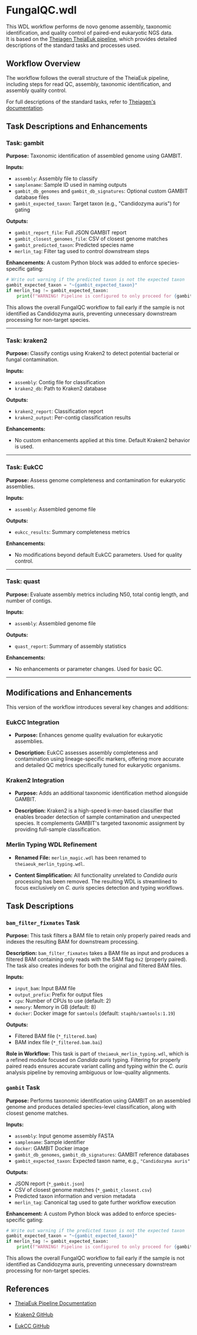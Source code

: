 FungalQC.wdl
=========================

This WDL workflow performs de novo genome assembly, taxonomic identification, and quality control of paired-end eukaryotic NGS data.\
It is based on the [Theiagen TheiaEuk pipeline](https://theiagen.github.io/public_health_bioinformatics/latest/workflows/genomic_characterization/theiaeuk/), which provides detailed descriptions of the standard tasks and processes used.

Workflow Overview
-----------------

The workflow follows the overall structure of the TheiaEuk pipeline, including steps for read QC, assembly, taxonomic identification, and assembly quality control.

For full descriptions of the standard tasks, refer to [Theiagen's documentation](https://theiagen.github.io/public_health_bioinformatics/latest/workflows/genomic_characterization/theiaeuk/).


## Task Descriptions and Enhancements

### Task: gambit

**Purpose:**
Taxonomic identification of assembled genome using GAMBIT.

**Inputs:**
- `assembly`: Assembly file to classify
- `samplename`: Sample ID used in naming outputs
- `gambit_db_genomes` and `gambit_db_signatures`: Optional custom GAMBIT database files
- `gambit_expected_taxon`: Target taxon (e.g., "Candidozyma auris") for gating

**Outputs:**
- `gambit_report_file`: Full JSON GAMBIT report
- `gambit_closest_genomes_file`: CSV of closest genome matches
- `gambit_predicted_taxon`: Predicted species name
- `merlin_tag`: Filter tag used to control downstream steps

**Enhancements:**
A custom Python block was added to enforce species-specific gating:

```python
# Write out warning if the predicted taxon is not the expected taxon
gambit_expected_taxon = "~{gambit_expected_taxon}"
if merlin_tag != gambit_expected_taxon:
    print(f"WARNING! Pipeline is configured to only proceed for {gambit_expected_taxon}. Found: {merlin_tag}", file=sys.stderr)
```

This allows the overall FungalQC workflow to fail early if the sample is not identified as Candidozyma auris, preventing unnecessary downstream processing for non-target species.

---

### Task: kraken2

**Purpose:**
Classify contigs using Kraken2 to detect potential bacterial or fungal contamination.

**Inputs:**
- `assembly`: Contig file for classification
- `kraken2_db`: Path to Kraken2 database

**Outputs:**
- `kraken2_report`: Classification report
- `kraken2_output`: Per-contig classification results

**Enhancements:**
- No custom enhancements applied at this time. Default Kraken2 behavior is used.

---

### Task: EukCC

**Purpose:**
Assess genome completeness and contamination for eukaryotic assemblies.

**Inputs:**
- `assembly`: Assembled genome file

**Outputs:**
- `eukcc_results`: Summary completeness metrics

**Enhancements:**
- No modifications beyond default EukCC parameters. Used for quality control.

---

### Task: quast

**Purpose:**
Evaluate assembly metrics including N50, total contig length, and number of contigs.

**Inputs:**
- `assembly`: Assembled genome file

**Outputs:**
- `quast_report`: Summary of assembly statistics

**Enhancements:**
- No enhancements or parameter changes. Used for basic QC.

---







Modifications and Enhancements
------------------------------

This version of the workflow introduces several key changes and additions:

### EukCC Integration

-   **Purpose:** Enhances genome quality evaluation for eukaryotic assemblies.

-   **Description:** EukCC assesses assembly completeness and contamination using lineage-specific markers, offering more accurate and detailed QC metrics specifically tuned for eukaryotic organisms.

### Kraken2 Integration

-   **Purpose:** Adds an additional taxonomic identification method alongside GAMBIT.

-   **Description:** Kraken2 is a high-speed k-mer-based classifier that enables broader detection of sample contamination and unexpected species. It complements GAMBIT's targeted taxonomic assignment by providing full-sample classification.

### Merlin Typing WDL Refinement

-   **Renamed File:** `merlin_magic.wdl` has been renamed to `theiaeuk_merlin_typing.wdl`.

-   **Content Simplification:** All functionality unrelated to *Candida auris* processing has been removed. The resulting WDL is streamlined to focus exclusively on *C. auris* species detection and typing workflows.

Task Descriptions
-----------------

### `bam_filter_fixmates` Task

**Purpose:**
This task filters a BAM file to retain only properly paired reads and indexes the resulting BAM for downstream processing.

**Description:**
`bam_filter_fixmates` takes a BAM file as input and produces a filtered BAM containing only reads with the SAM flag `0x2` (properly paired). The task also creates indexes for both the original and filtered BAM files.

**Inputs:**

- `input_bam`: Input BAM file
- `output_prefix`: Prefix for output files
- `cpu`: Number of CPUs to use (default: 2)
- `memory`: Memory in GB (default: 8)
- `docker`: Docker image for `samtools` (default: `staphb/samtools:1.19`)

**Outputs:**

- Filtered BAM file (`*_filtered.bam`)
- BAM index file (`*_filtered.bam.bai`)

**Role in Workflow:**
This task is part of `theiaeuk_merlin_typing.wdl`, which is a refined module focused on *Candida auris* typing. Filtering for properly paired reads ensures accurate variant calling and typing within the *C. auris* analysis pipeline by removing ambiguous or low-quality alignments.

### `gambit` Task

**Purpose:**
Performs taxonomic identification using GAMBIT on an assembled genome and produces detailed species-level classification, along with closest genome matches.

**Inputs:**

- `assembly`: Input genome assembly FASTA
- `samplename`: Sample identifier
- `docker`: GAMBIT Docker image
- `gambit_db_genomes`, `gambit_db_signatures`: GAMBIT reference databases
- `gambit_expected_taxon`: Expected taxon name, e.g., `"Candidozyma auris"`

**Outputs:**

- JSON report (`*_gambit.json`)
- CSV of closest genome matches (`*_gambit_closest.csv`)
- Predicted taxon information and version metadata
- `merlin_tag`: Canonical tag used to gate further workflow execution

**Enhancement:**
A custom Python block was added to enforce species-specific gating:
```python
# Write out warning if the predicted taxon is not the expected taxon
gambit_expected_taxon = "~{gambit_expected_taxon}"
if merlin_tag != gambit_expected_taxon:
    print(f"WARNING! Pipeline is configured to only proceed for {gambit_expected_taxon}.
```

This allows the overall FungalQC workflow to fail early if the sample is not identified as Candidozyma auris, preventing unnecessary downstream processing for non-target species.

References
----------

-   [TheiaEuk Pipeline Documentation](https://theiagen.github.io/public_health_bioinformatics/latest/workflows/genomic_characterization/theiaeuk/)

-   [Kraken2 GitHub](https://github.com/DerrickWood/kraken2)

-   [EukCC GitHub](https://github.com/Finn-Lab/EukCC)